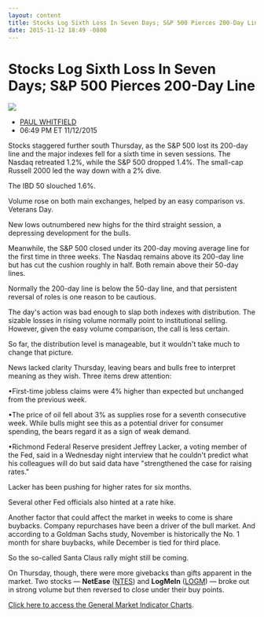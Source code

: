 ```yaml
---
layout: content
title: Stocks Log Sixth Loss In Seven Days; S&P 500 Pierces 200-Day Line
date: 2015-11-12 18:49 -0800
---
```



Stocks Log Sixth Loss In Seven Days; S&P 500 Pierces 200-Day Line
==================================================================


![](https://www.investors.com/wp-content/uploads/ibd-migrated-images/MPv_151113_153010204_68806.png)

* [PAUL WHITFIELD](https://www.investors.com/author/whitfieldp/ "Posts by PAUL WHITFIELD")
* 06:49 PM ET 11/12/2015




  

Stocks staggered further south Thursday, as the S&P 500 lost its 200-day line and the major indexes fell for a sixth time in seven sessions. The Nasdaq retreated 1.2%, while the S&P 500 dropped 1.4%. The small-cap Russell 2000 led the way down with a 2% dive.

  

The IBD 50 slouched 1.6%.

  

Volume rose on both main exchanges, helped by an easy comparison vs. Veterans Day.

  

New lows outnumbered new highs for the third straight session, a depressing development for the bulls.

  

Meanwhile, the S&P 500 closed under its 200-day moving average line for the first time in three weeks. The Nasdaq remains above its 200-day line but has cut the cushion roughly in half. Both remain above their 50-day lines.

  

Normally the 200-day line is below the 50-day line, and that persistent reversal of roles is one reason to be cautious.

  

The day's action was bad enough to slap both indexes with distribution. The sizable losses in rising volume normally point to institutional selling. However, given the easy volume comparison, the call is less certain.

  

So far, the distribution level is manageable, but it wouldn't take much to change that picture.

  

News lacked clarity Thursday, leaving bears and bulls free to interpret meaning as they wish. Three items drew attention:

  

•First-time jobless claims were 4% higher than expected but unchanged from the previous week.

  

•The price of oil fell about 3% as supplies rose for a seventh consecutive week. While bulls might see this as a potential driver for consumer spending, the bears regard it as a sign of weak demand.

  

•Richmond Federal Reserve president Jeffrey Lacker, a voting member of the Fed, said in a Wednesday night interview that he couldn't predict what his colleagues will do but said data have "strengthened the case for raising rates."

  

Lacker has been pushing for higher rates for six months.

  

Several other Fed officials also hinted at a rate hike.

  

Another factor that could affect the market in weeks to come is share buybacks. Company repurchases have been a driver of the bull market. And according to a Goldman Sachs study, November is historically the No. 1 month for share buybacks, while December is tied for third place.

  

So the so-called Santa Claus rally might still be coming.

  

On Thursday, though, there were more givebacks than gifts apparent in the market. Two stocks — **NetEase** ([NTES](https://research.investors.com/quote.aspx?symbol=NTES)) and **LogMeIn** ([LOGM](https://research.investors.com/quote.aspx?symbol=LOGM)) — broke out in strong volume but then reversed to close under their buy points.

  

[Click here to access the General Market Indicator Charts](https://www.investors.com/pdf/GMI_111315.pdf).




